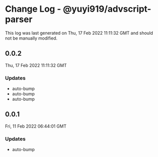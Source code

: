 # Change Log - @yuyi919/advscript-parser

This log was last generated on Thu, 17 Feb 2022 11:11:32 GMT and should not be manually modified.

## 0.0.2

Thu, 17 Feb 2022 11:11:32 GMT

### Updates

- auto-bump
- auto-bump
- auto-bump

## 0.0.1

Fri, 11 Feb 2022 06:44:01 GMT

### Updates

- auto-bump
